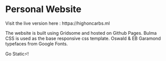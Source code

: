 # Personal Website

Visit the live version here : httpa://highoncarbs.ml

The website is built using Gridsome and hosted on Github Pages. Bulma CSS is used as the base responsive css template. Oswald & EB Garamond typefaces from Google Fonts.

Go Static⚡️!
